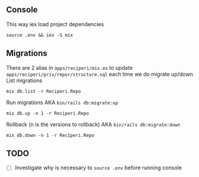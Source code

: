## Console
This way iex load project dependencies
```
source .env && iex -S mix
```

## Migrations
There are 2 alias in `apps/reciperi/mix.ex` to update `apps/reciperi/priv/repor/structure.sql` each time we do migrate up/down
List migrations
```
mix db.list -r Reciperi.Repo
```

Run migrations AKA `bin/rails db:migrate:up`
```
mix db.up -n 1 -r Reciperi.Repo
```

Rollback (n is the versions to rollback) AKA `bin/rails db:migrate:down`
```
mix db.down -n 1 -r Reciperi.Repo
```

## TODO
- [ ] Investigate why is necessary to `source .env` before running console
